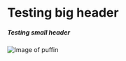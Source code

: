 # Testing big header
##### Testing small header

![Image of puffin](https://cdn.creatureandcoagency.com/uploads/2014/06/Puffin-Facts-Image-2.jpg)
